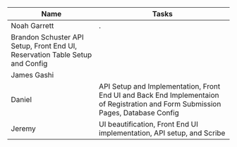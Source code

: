 
| Name        | Tasks |
|--------------|----------------|
| Noah Garrett |.               |
| Brandon Schuster API Setup, Front End UI, Reservation Table Setup and Config        |
| James Gashi |                |
| Daniel | API Setup and Implementation, Front End UI and Back End Implementaion of Registration and Form Submission Pages, Database Config|
| Jeremy | UI beautification, Front End UI implementation, API setup, and Scribe |



